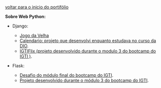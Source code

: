 [voltar para o inicio do portifólio](https://github.com/juniorjrml/juniorjrml/blob/main/README.md "voltar para o inicio do portifólio")

**Sobre Web Python:**
- Django:
	- [Jogo da Velha](https://github.com/juniorjrml/jogo_da_velha "Jogo da Velha(Projeto Pessoal)")
	- [Calendario: projeto que desenvolvi enquanto estudava no curso da DIO](https://github.com/juniorjrml/projeto_curso_DIO_django "repositório com o projeto que usei para estudar no curso da DIO").
	- [IGTIFlix (projeto desenvolvido durante o modulo 3 do bootcamp do IGTI )](https://github.com/juniorjrml/IGTIFlixWeb "IGTIFlix (projeto desenvolvido durante o modulo 3 do curso do IGTI )").


- Flask:
	- [Desafio do módulo final do bootcamp do IGTI](https://github.com/juniorjrml/desafioFinalPyDevIGTI "Desafio do módulo final do bootcamp do IGTI").
	- [Projeto desenvolvido durante o módulo 3 do bootcamp do IGTI](https://github.com/juniorjrml/FlaskIGTI "Projeto desenvolvido durante o módulo 3 do bootcamp do IGTI").

